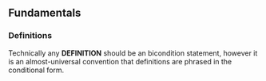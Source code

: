 ## Fundamentals
### Definitions
Technically any **DEFINITION** should be an bicondition statement, however it is an almost-universal convention that definitions are phrased in the conditional form.